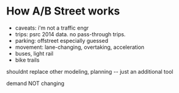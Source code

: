# How A/B Street works

- caveats: i'm not a traffic engr
- trips: psrc 2014 data. no pass-through trips.
- parking: offstreet especially guessed
- movement: lane-changing, overtaking, acceleration
- buses, light rail
- bike trails

shouldnt replace other modeling, planning -- just an additional tool

demand NOT changing
